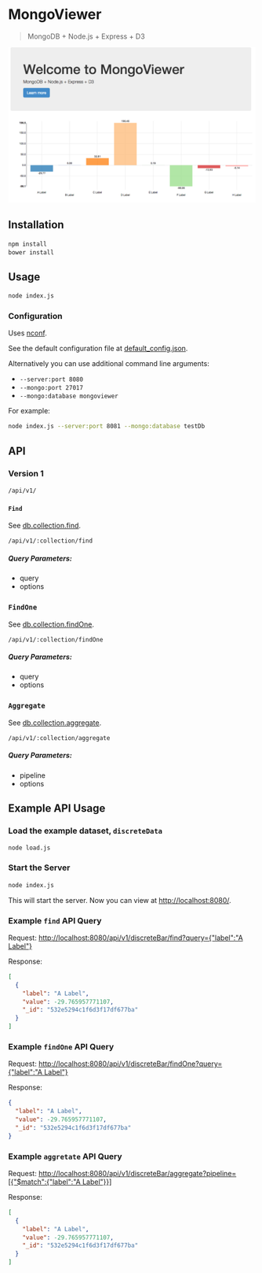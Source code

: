 MongoViewer
===========

> MongoDB + Node.js + Express + D3

![screenshot](screenshots/main.png)

## Installation

```bash
npm install
bower install
```

## Usage

```bash
node index.js
```

### Configuration

Uses [nconf](https://github.com/flatiron/nconf).

See the default configuration file at [default_config.json](https://github.com/Glavin001/MongoViewer/blob/master/default_config.json).

Alternatively you can use additional command line arguments:
- `--server:port 8080`
- `--mongo:port 27017`
- `--mongo:database mongoviewer`

For example:

```bash
node index.js --server:port 8081 --mongo:database testDb
```

## API

### Version 1

```
/api/v1/
```

#### `Find`

See [db.collection.find](http://mongodb.github.io/node-mongodb-native/api-generated/collection.html#find).

```
/api/v1/:collection/find
```

##### Query Parameters:
- query
- options

### `FindOne`

See [db.collection.findOne](http://mongodb.github.io/node-mongodb-native/api-generated/collection.html#findone).

```
/api/v1/:collection/findOne
```

##### Query Parameters:
- query
- options

### `Aggregate`

See [db.collection.aggregate](http://mongodb.github.io/node-mongodb-native/api-generated/collection.html#aggregate).

```
/api/v1/:collection/aggregate
```

##### Query Parameters:
- pipeline
- options

## Example API Usage

### Load the example dataset, `discreteData`

```
node load.js
```

### Start the Server

```bash
node index.js
```

This will start the server. Now you can view at [http://localhost:8080/](http://localhost:8080/).

### Example `find` API Query

Request: [http://localhost:8080/api/v1/discreteBar/find?query={"label":"A Label"}](http://localhost:8080/api/v1/discreteBar/find?query={%22label%22:%22A%20Label%22})

Response:

```json
[
  {
    "label": "A Label",
    "value": -29.765957771107,
    "_id": "532e5294c1f6d3f17df677ba"
  }
]
```


### Example `findOne` API Query

Request: [http://localhost:8080/api/v1/discreteBar/findOne?query={"label":"A Label"}](http://localhost:8080/api/v1/discreteBar/findOne?query={%22label%22:%22A%20Label%22})

Response:

```json
{
  "label": "A Label",
  "value": -29.765957771107,
  "_id": "532e5294c1f6d3f17df677ba"
}
```


### Example `aggretate` API Query

Request: [http://localhost:8080/api/v1/discreteBar/aggregate?pipeline=[{"$match":{"label":"A Label"}}]](http://localhost:8080/api/v1/discreteBar/aggregate?pipeline=[{%22$match%22:{%22label%22:%22A%20Label%22}}])

Response:

```json
[
  {
    "label": "A Label",
    "value": -29.765957771107,
    "_id": "532e5294c1f6d3f17df677ba"
  }
]
```

